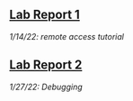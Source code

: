 **[Lab Report 1](lab-report-1-week-2.html)** 
---
*1/14/22: remote access tutorial*

**[Lab Report 2](https://github.com/prishaanand/cse15l-lab-reports/blob/main/lab-report-2-week-4.md)** 
---
*1/27/22: Debugging*
